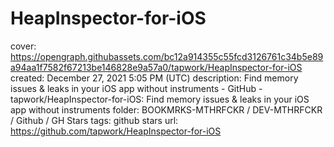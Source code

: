 # HeapInspector-for-iOS

cover: https://opengraph.githubassets.com/bc12a914355c55fcd3126761c34b5e89a94aa1f7582f67213be146828e9a57a0/tapwork/HeapInspector-for-iOS
created: December 27, 2021 5:05 PM (UTC)
description: Find memory issues & leaks in your iOS app without instruments - GitHub - tapwork/HeapInspector-for-iOS: Find memory issues & leaks in your iOS app without instruments
folder: BOOKMRKS-MTHRFCKR / DEV-MTHRFCKR / Github / GH Stars
tags: github stars
url: https://github.com/tapwork/HeapInspector-for-iOS